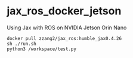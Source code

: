 # jax_ros_docker_jetson

Using Jax with ROS on NVIDIA Jetson Orin Nano 
```
docker pull zzang2/jax_ros:humble_jax0.4.26
sh ./run.sh
python3 /workspace/test.py
```
